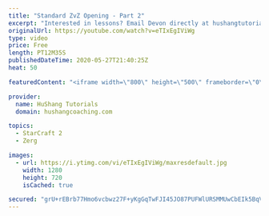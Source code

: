 ```yaml
---
title: "Standard ZvZ Opening - Part 2"
excerpt: "Interested in lessons? Email Devon directly at hushangtutorials@outlook.com ------------------------------------------------------------------------------------------------------- Want to support HuShang Tutorials directly? Patreon is a website where you can contribute a monthly donation that will help"
originalUrl: https://youtube.com/watch?v=eTIxEgIViWg
type: video
price: Free
length: PT12M35S
publishedDateTime: 2020-05-27T21:40:25Z
heat: 50

featuredContent: "<iframe width=\"800\" height=\"500\" frameborder=\"0\" src=\"https://www.youtube.com/embed/eTIxEgIViWg\" allow=\"accelerometer; autoplay; encrypted-media; gyroscope; picture-in-picture\" allowfullscreen></iframe>"

provider:
  name: HuShang Tutorials
  domain: hushangcoaching.com

topics:
  - StarCraft 2
  - Zerg

images:
  - url: https://i.ytimg.com/vi/eTIxEgIViWg/maxresdefault.jpg
    width: 1280
    height: 720
    isCached: true

secured: "grU+rEBrb77Hmo6vcbwz27F+yKgGqTwFJI45JO87PUFWlURSMMUwCbEIk5BqVniiRxkGiJAs8wc2zO+jSVTbDq5w1bZkUAJAQ6gMsjqpBtEd4BODEdU/7eqedv9KUGNiXEFFX54knouzStr+RNbz7o0FtxvXQnoSSO/5BXhCSPFdkpXZavTxJxaHbU1YpAdRDI9oy85t8PDxocQeM2tqyYcC0d8CMaNi/GHkxgNzPGQIOleGbrfwgp0JyiDVIyfJPhQX2N+jTy4GhydheWBPsb7tjLHqo8ta+PkbYLY9ASe0woO9bdln97+nI/ejS8nzf8XNQRCy/uCn8WE5XigO0tl1JIJ93nLgQ5ls3wXt6avZbViWDALg3AFGFFRUeOZnmioeT/IFFEcm9UeACR8uoFJx85gREYQEcmfpevOPiAw=;ylnIyiS4ZegSS0l3ftxq6A=="
---
```


